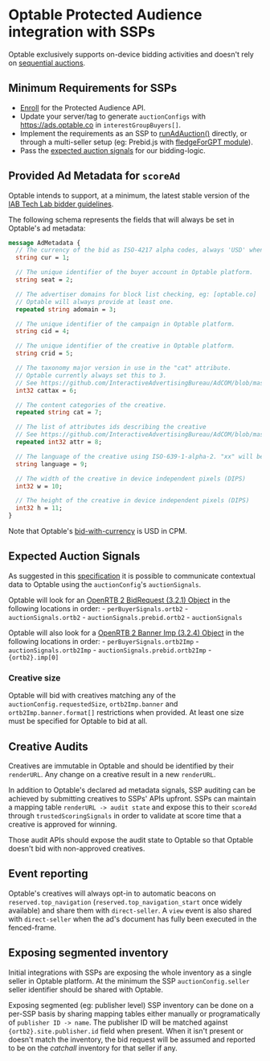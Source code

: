 # Optable Protected Audience integration with SSPs

Optable exclusively supports on-device bidding activities and doesn't rely on [sequential auctions](https://developers.google.com/privacy-sandbox/relevance/protected-audience-api/sequential-auction-setup).

## Minimum Requirements for SSPs
- [Enroll](https://developer.chrome.com/blog/announce-enrollment-privacy-sandbox/) for the Protected Audience API.
- Update your server/tag to generate `auctionConfigs` with https://ads.optable.co in `interestGroupBuyers[]`.
- Implement the requirements as an SSP to [runAdAuction()](https://developers.google.com/privacy-sandbox/relevance/protected-audience-api/ad-auction) directly, or through a multi-seller setup (eg: Prebid.js with [fledgeForGPT module](https://docs.prebid.org/dev-docs/modules/fledgeForGpt.html)).
- Pass the [expected auction signals](#expected-auction-signals) for our bidding-logic.

## Provided Ad Metadata for `scoreAd`
Optable intends to support, at a minimum, the latest stable version of the [IAB Tech Lab bidder guidelines](https://docs.google.com/document/d/1LOfkk2asw1S6NZs0hBAzmU1V8t8GXu_2hfAkSVvn9AM/edit#heading=h.4pamn58w7gl).

The following schema represents the fields that will always be set in Optable's ad metadata:

```protobuf
message AdMetadata {
  // The currency of the bid as ISO-4217 alpha codes, always 'USD' when coming from Optable.
  string cur = 1;

  // The unique identifier of the buyer account in Optable platform.
  string seat = 2;

  // The advertiser domains for block list checking, eg: [optable.co]
  // Optable will always provide at least one.
  repeated string adomain = 3;

  // The unique identifier of the campaign in Optable platform.
  string cid = 4;

  // The unique identifier of the creative in Optable platform.
  string crid = 5;

  // The taxonomy major version in use in the "cat" attribute.
  // Optable currently always set this to 3.
  // See https://github.com/InteractiveAdvertisingBureau/AdCOM/blob/master/AdCOM%20v1.0%20FINAL.md#list_categorytaxonomies
  int32 cattax = 6;

  // The content categories of the creative.
  repeated string cat = 7;

  // The list of attributes ids describing the creative
  // See https://github.com/InteractiveAdvertisingBureau/AdCOM/blob/master/AdCOM%20v1.0%20FINAL.md#list--creative-attributes-
  repeated int32 attr = 8;

  // The language of the creative using ISO-639-1-alpha-2. "xx" will be used to indicate non-linguistic content
  string language = 9;

  // The width of the creative in device independent pixels (DIPS)
  int32 w = 10;

  // The height of the creative in device independent pixels (DIPS)
  int32 h = 11;
}
```

Note that Optable's [bid-with-currency](https://wicg.github.io/turtledove/#bid-with-currency) is USD in CPM.

## Expected Auction Signals
As suggested in this [specification](https://docs.google.com/document/d/1LOfkk2asw1S6NZs0hBAzmU1V8t8GXu_2hfAkSVvn9AM/edit) it is possible to communicate contextual data to Optable using the `auctionConfig`'s `auctionSignals`.

Optable will look for an [OpenRTB 2 BidRequest (3.2.1) Object](https://www.iab.com/wp-content/uploads/2016/03/OpenRTB-API-Specification-Version-2-5-FINAL.pdf) in the following locations in order:
    - `perBuyerSignals.ortb2`
    - `auctionSignals.ortb2`
    - `auctionSignals.prebid.ortb2`
    - `auctionSignals`

Optable will also look for a [OpenRTB 2 Banner Imp (3.2.4) Object](https://www.iab.com/wp-content/uploads/2016/03/OpenRTB-API-Specification-Version-2-5-FINAL.pdf) in the following locations in order:
    - `perBuyerSignals.ortb2Imp`
    - `auctionSignals.ortb2Imp`
    - `auctionSignals.prebid.ortb2Imp`
    - `{ortb2}.imp[0]`

### Creative size
Optable will bid with creatives matching any of the `auctionConfig.requestedSize`, `ortb2Imp.banner` and `ortb2Imp.banner.format[]` restrictions when provided.
At least one size must be specified for Optable to bid at all.

## Creative Audits
Creatives are immutable in Optable and should be identified by their `renderURL`. Any change on a creative result in a new `renderURL`.

In addition to Optable's declared ad metadata signals, SSP auditing can be achieved by submitting creatives to SSPs' APIs upfront.
SSPs can maintain a mapping table `renderURL -> audit state` and expose this to their `scoreAd` through `trustedScoringSignals` in order to validate at score time that a creative is approved for winning.

Those audit APIs should expose the audit state to Optable so that Optable doesn't bid with non-approved creatives.

## Event reporting
Optable's creatives will always opt-in to automatic beacons on `reserved.top_navigation` (`reserved.top_navigation_start` once widely available) and share them with `direct-seller`.
A `view` event is also shared with `direct-seller` when the ad's document has fully been executed in the fenced-frame.

## Exposing segmented inventory
Initial integrations with SSPs are exposing the whole inventory as a single seller in Optable platform.
At the minimum the SSP `auctionConfig.seller` seller identifier should be shared with Optable.

Exposing segmented (eg: publisher level) SSP inventory can be done on a per-SSP basis by sharing mapping tables either manually or programatically of `publisher ID -> name`.
The publisher ID will be matched against `{ortb2}.site.publisher.id` field when present.
When it isn't present or doesn't match the inventory, the bid request will be assumed and reported to be on the *catchall* inventory for that seller if any.
